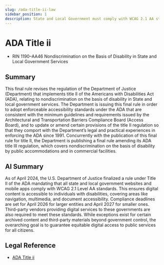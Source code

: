```yaml
---
slug: /ada-title-ii-law
sidebar_position: 1
description: State and Local Government must comply with WCAG 2.1 AA standards
---
```


# ADA Title ii
- RIN 1190–AA46 Nondiscrimination on the Basis of Disability in State and Local Government Services
## Summary
This final rule revises the regulation of the Department of Justice (Department) that implements title II of the Americans with Disabilities Act (ADA), relating to nondiscrimination on the basis of disability in State and local government services. The Department is issuing this final rule in order to adopt enforceable accessibility standards under the ADA that are consistent with the minimum guidelines and requirements issued by the Architectural and Transportation Barriers Compliance Board (Access Board), and to update or amend certain provisions of the title II regulation so that they comport with the Department’s legal and practical experiences in enforcing the ADA since 1991. Concurrently with the publication of this final rule for title II, the Department is publishing a final rule amending its ADA title III regulation, which covers nondiscrimination on the basis of disability by public accommodations and in commercial facilities.
## AI Summary
As of April 2024, the U.S. Department of Justice finalized a rule under Title II of the ADA mandating that all state and local government websites and mobile apps comply with WCAG 2.1 Level AA standards. This ensures digital content is accessible to individuals with disabilities, covering areas like navigation, multimedia, and document accessibility. Compliance deadlines are set for April 2026 for larger entities and April 2027 for smaller ones. Third-party vendors providing digital services to these governments are also required to meet these standards. While exceptions exist for certain archived content and third-party materials beyond government control, the overarching goal is to guarantee equitable digital access to public services for all citizens.

## Legal Reference
- [ADA Title ii](https://www.ada.gov/law-and-regs/regulations/title-ii-2010-regulations/)